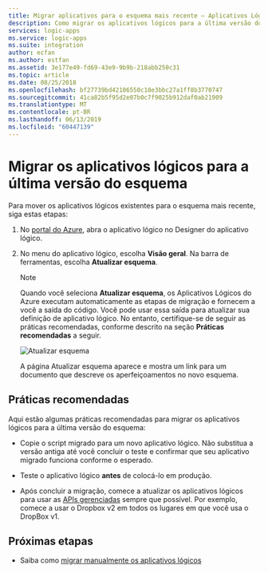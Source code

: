 ```yaml
---
title: Migrar aplicativos para o esquema mais recente – Aplicativos Lógicos do Azure | Microsoft Docs
description: Como migrar os aplicativos lógicos para a última versão do esquema
services: logic-apps
ms.service: logic-apps
ms.suite: integration
author: ecfan
ms.author: estfan
ms.assetid: 3e177e49-fd69-43e9-9b9b-218abb250c31
ms.topic: article
ms.date: 08/25/2018
ms.openlocfilehash: bf27739bd42106550c18e3bbc27a1ff8b3770747
ms.sourcegitcommit: 41ca82b5f95d2e07b0c7f9025b912daf0ab21909
ms.translationtype: MT
ms.contentlocale: pt-BR
ms.lasthandoff: 06/13/2019
ms.locfileid: "60447139"
---
```

# <a name="migrate-logic-apps-to-latest-schema-version"></a>Migrar os aplicativos lógicos para a última versão do esquema

Para mover os aplicativos lógicos existentes para o esquema mais recente, siga estas etapas: 

1. No [portal do Azure](https://portal.azure.com), abra o aplicativo lógico no Designer do aplicativo lógico.

2. No menu do aplicativo lógico, escolha **Visão geral**. Na barra de ferramentas, escolha **Atualizar esquema**.

   > [!NOTE]
   > Quando você seleciona **Atualizar esquema**, os Aplicativos Lógicos do Azure executam automaticamente as etapas de migração e fornecem a você a saída do código. Você pode usar essa saída para atualizar sua definição de aplicativo lógico. No entanto, certifique-se de seguir as práticas recomendadas, conforme descrito na seção **Práticas recomendadas** a seguir.

   ![Atualizar esquema](./media/connectors-schema-migration/update-schema.png)

   A página Atualizar esquema aparece e mostra um link para um documento que descreve os aperfeiçoamentos no novo esquema.

## <a name="best-practices"></a>Práticas recomendadas

Aqui estão algumas práticas recomendadas para migrar os aplicativos lógicos para a última versão do esquema:

* Copie o script migrado para um novo aplicativo lógico. Não substitua a versão antiga até você concluir o teste e confirmar que seu aplicativo migrado funciona conforme o esperado.

* Teste o aplicativo lógico **antes** de colocá-lo em produção.

* Após concluir a migração, comece a atualizar os aplicativos lógicos para usar as [APIs gerenciadas](../connectors/apis-list.md) sempre que possível. Por exemplo, comece a usar o Dropbox v2 em todos os lugares em que você usa o DropBox v1.

## <a name="next-steps"></a>Próximas etapas

* Saiba como [migrar manualmente os aplicativos lógicos](../logic-apps/logic-apps-schema-2015-08-01.md)
